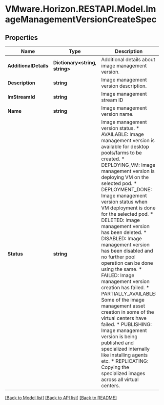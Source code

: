# VMware.Horizon.RESTAPI.Model.ImageManagementVersionCreateSpec
## Properties

Name | Type | Description | Notes
------------ | ------------- | ------------- | -------------
**AdditionalDetails** | **Dictionary&lt;string, string&gt;** | Additional details about image management version. | [optional] 
**Description** | **string** | Image management version description. | [optional] 
**ImStreamId** | **string** | Image management stream ID | 
**Name** | **string** | Image management version name. | 
**Status** | **string** | Image management version status. * AVAILABLE: Image management version is available for desktop pools/farms to be created. * DEPLOYING_VM: Image management version is deploying VM on the selected pod. * DEPLOYMENT_DONE: Image management version status when VM deployment is done for the selected pod. * DELETED: Image management version has been deleted. * DISABLED: Image management version has been disabled and no further pool operation can be done using the same. * FAILED: Image management version creation has failed. * PARTIALLY_AVAILABLE: Some of the image management asset creation in some of the virtual centers have failed. * PUBLISHING: Image management version is being published and specialized internally like installing agents etc. * REPLICATING: Copying the specialized images across all virtual centers. | 

[[Back to Model list]](../README.md#documentation-for-models) [[Back to API list]](../README.md#documentation-for-api-endpoints) [[Back to README]](../README.md)


